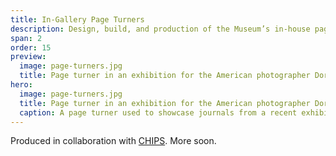 ```yaml
---
title: In-Gallery Page Turners
description: Design, build, and production of the Museum’s in-house page turners
span: 2
order: 15
preview:
  image: page-turners.jpg
  title: Page turner in an exhibition for the American photographer Dorothea Lange.
hero: 
  image: page-turners.jpg
  title: Page turner in an exhibition for the American photographer Dorothea Lange.
  caption: A page turner used to showcase journals from a recent exhibition on Dorothea Lange.
---
```


Produced in collaboration with [CHIPS](https://chips.nyc/). More soon.